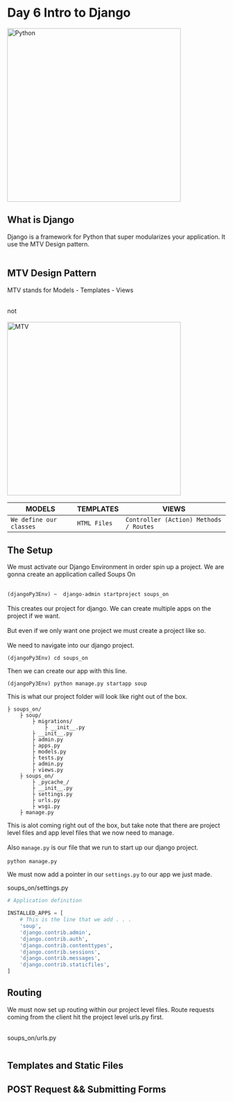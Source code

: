 # Day 6 Intro to Django

<img src="https://github.com/adion81/python_lectures/blob/master/assets/django.png" alt="Python" width="400px" > 

## What is Django
Django is a framework for Python that super modularizes your application.  It use the MTV Design pattern.<br>
<br>

## MTV Design Pattern
MTV stands for Models - Templates - Views<br>
<br>

not<br>
<br>
<img src="https://github.com/adion81/python_lectures/blob/master/assets/mtv.jpg" alt="MTV" width="400px" > 

| MODELS                     |  TEMPLATES                 | VIEWS               |
|----------------------------|-------------------------------|-------------------------------|
| `We define our classes` | `HTML Files` | `Controller (Action) Methods / Routes`|


## The Setup

We must activate our Django Environment in order spin up a project. We are gonna create an application called Soups On<br>
<br>

`(djangoPy3Env) ~  django-admin startproject soups_on`<br>
<br>
This creates our project for django. We can create multiple apps on the project if we want.<br>
<br>
But even if we only want one project we must create a project like so.<br>
<br>
We need to navigate into our django project.

`(djangoPy3Env) cd soups_on `

Then we can create our app with this line.

`(djangoPy3Env) python manage.py startapp soup`


This is what our project folder will look like right out of the box.

```
├ soups_on/
    ├ soup/
        ├ migrations/
            ├ __init__.py
        ├ __init__.py
        ├ admin.py
        ├ apps.py
        ├ models.py
        ├ tests.py
        ├ admin.py
        ├ views.py
    ├ soups_on/
        ├ _pycache_/
        ├ __init__.py
        ├ settings.py
        ├ urls.py
        ├ wsgi.py
    ├ manage.py
```

This is alot coming right out of the box, but take note that there are project level files and app level files that we now need to manage.<br>
<br>
Also `manage.py` is our file that we run to start up our django project.<br>
<br>
`python manage.py`
<br>

We must now add a pointer in our `settings.py` to our app we just made.


soups_on/settings.py

```py
# Application definition

INSTALLED_APPS = [
    # This is the line that we add . . .
    'soup',
    'django.contrib.admin',
    'django.contrib.auth',
    'django.contrib.contenttypes',
    'django.contrib.sessions',
    'django.contrib.messages',
    'django.contrib.staticfiles',
]
```

## Routing

We must now set up routing within our project level files.  Route requests coming from the client hit the project level urls.py first.<br>
<br>

soups_on/urls.py

```py

```

## Templates and Static Files

## POST Request && Submitting Forms